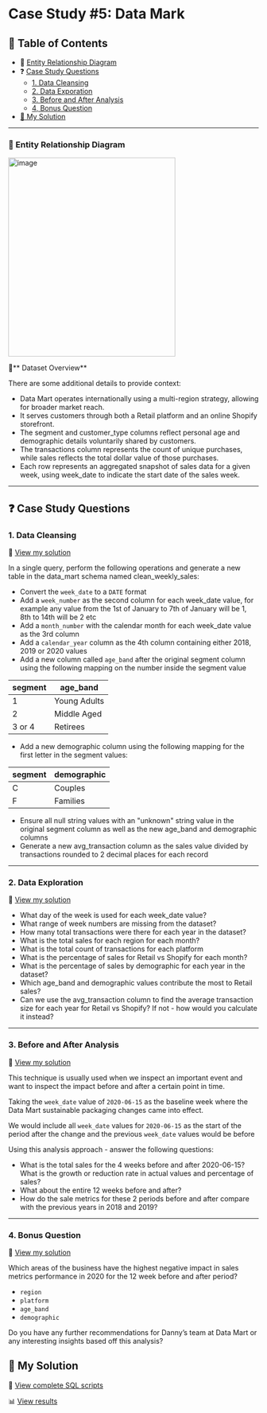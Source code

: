 # Case Study #5: Data Mark  

## 📕 Table of Contents  
- 🔐 [Entity Relationship Diagram](#-entity-relationship-diagram)  
- ❓ [Case Study Questions](#-case-study-questions)
  - [1. Data Cleansing](#1-data-cleansing)
  - [2. Data Exporation](#2-data-exploration)
  - [3. Before and After Analysis](#3-before-and-after-analysis)
  - [4, Bonus Question](#4-bonus-question)
- [🚀 My Solution](#-my-solution)

---

### 🔐 Entity Relationship Diagram  

<img width="336" height="400" alt="image" src="https://github.com/user-attachments/assets/2bd14cb1-1ff0-4f5e-8885-25b09ec30be7" />


📄** Dataset Overview**

There are some additional details to provide context:

- Data Mart operates internationally using a multi-region strategy, allowing for broader market reach.
- It serves customers through both a Retail platform and an online Shopify storefront.
- The segment and customer_type columns reflect personal age and demographic details voluntarily shared by customers.
- The transactions column represents the count of unique purchases, while sales reflects the total dollar value of those purchases.
- Each row represents an aggregated snapshot of sales data for a given week, using week_date to indicate the start date of the sales week. 

---

## ❓ Case Study Questions  

### 1. Data Cleansing  
📄 [View my solution](https://github.com/QuyenNguyen0611/8-Week-SQL-Challenge/blob/main/Case%20study%205%20-%20Data%20Mark/Solutions/1.%20Data%20Cleansing.md)

In a single query, perform the following operations and generate a new table in the data_mart schema named clean_weekly_sales:
- Convert the `week_date` to a `DATE` format
- Add a `week_number` as the second column for each week_date value, for example any value from the 1st of January to 7th of January will be 1, 8th to 14th will be 2 etc
- Add a `month_number` with the calendar month for each week_date value as the 3rd column
- Add a `calendar_year` column as the 4th column containing either 2018, 2019 or 2020 values
- Add a new column called `age_band` after the original segment column using the following mapping on the number inside the segment value

| segment |	age_band |
|---------|----------|
|1	      | Young Adults |
|2	      | Middle Aged |
|3 or 4	  | Retirees |

- Add a new demographic column using the following mapping for the first letter in the segment values:

| segment |	demographic |
|---------|-------------|
|C	      | Couples     |
|F	      | Families    |

- Ensure all null string values with an "unknown" string value in the original segment column as well as the new age_band and demographic columns
- Generate a new avg_transaction column as the sales value divided by transactions rounded to 2 decimal places for each record

---

### 2. Data Exploration
📄 [View my solution](https://github.com/QuyenNguyen0611/8-Week-SQL-Challenge/blob/main/Case%20study%205%20-%20Data%20Mark/Solutions/2.%20Data%20Exploration.md)

- What day of the week is used for each week_date value?
- What range of week numbers are missing from the dataset?
- How many total transactions were there for each year in the dataset?
- What is the total sales for each region for each month?
- What is the total count of transactions for each platform
- What is the percentage of sales for Retail vs Shopify for each month?
- What is the percentage of sales by demographic for each year in the dataset?
- Which age_band and demographic values contribute the most to Retail sales?
- Can we use the avg_transaction column to find the average transaction size for each year for Retail vs Shopify? If not - how would you calculate it instead?

---

### 3. Before and After Analysis 
📄 [View my solution](https://github.com/QuyenNguyen0611/8-Week-SQL-Challenge/blob/main/Case%20study%205%20-%20Data%20Mark/Solutions/3.%20Before%20and%20After%20Analysis.md)

This technique is usually used when we inspect an important event and want to inspect the impact before and after a certain point in time.

Taking the `week_date` value of `2020-06-15` as the baseline week where the Data Mart sustainable packaging changes came into effect.

We would include all `week_date` values for `2020-06-15` as the start of the period after the change and the previous `week_date` values would be before

Using this analysis approach - answer the following questions:

- What is the total sales for the 4 weeks before and after 2020-06-15? What is the growth or reduction rate in actual values and percentage of sales?
- What about the entire 12 weeks before and after?
- How do the sale metrics for these 2 periods before and after compare with the previous years in 2018 and 2019?

---

### 4. Bonus Question
📄 [View my solution](https://github.com/QuyenNguyen0611/8-Week-SQL-Challenge/blob/main/Case%20study%205%20-%20Data%20Mark/Solutions/4.%20Bonus%20Question.md)

Which areas of the business have the highest negative impact in sales metrics performance in 2020 for the 12 week before and after period?

- `region`
- `platform`
- `age_band`
- `demographic`

Do you have any further recommendations for Danny’s team at Data Mart or any interesting insights based off this analysis?

## 🚀 My Solution  
📜 [View complete SQL scripts](https://github.com/QuyenNguyen0611/8-Week-SQL-Challenge/tree/main/Case%20study%205%20-%20Data%20Mark/Syntax)

📊 [View results](https://github.com/QuyenNguyen0611/8-Week-SQL-Challenge/tree/main/Case%20study%205%20-%20Data%20Mark/Solutions)
